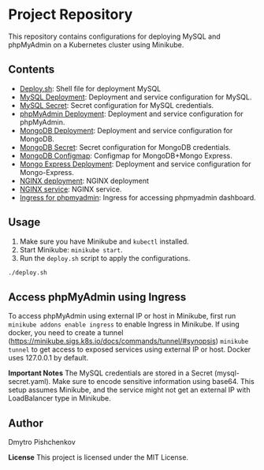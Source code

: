 # Project Repository

This repository contains configurations for deploying MySQL and phpMyAdmin on a Kubernetes cluster using Minikube.

## Contents

- [Deploy.sh](deploy.sh): Shell file for deployment MySQL
- [MySQL Deployment](mysql-deployment.yaml): Deployment and service configuration for MySQL.
- [MySQL Secret](mysql-secret.yaml): Secret configuration for MySQL credentials.
- [phpMyAdmin Deployment](php-myadmin-deploy.yaml): Deployment and service configuration for phpMyAdmin.
- [MongoDB Deployment](mongodb-deploy.yaml): Deployment and service configuration for MongoDB.
- [MongoDB Secret](mongodb-secret.yaml): Secret configuration for MongoDB credentials.
- [MongoDB Configmap](mongo-configmap.yaml): Configmap for MongoDB+Mongo Express.
- [Mongo Express Deployment](mongo-express.yaml): Deployment and service configuration for Mongo-Express.
- [NGINX deployment](nginx-deployment.yaml): NGINX deployment
- [NGINX service](nginx-service.yaml): NGINX service.
- [Ingress for phpmyadmin](phpmyadmin-ingress.yaml): Ingress for accessing phpmyadmin dashboard.

## Usage

1. Make sure you have Minikube and `kubectl` installed.
2. Start Minikube: `minikube start`.
3. Run the `deploy.sh` script to apply the configurations.

```bash
./deploy.sh
```

## Access phpMyAdmin using Ingress
To access phpMyAdmin using external IP or host in Minikube, first run `minikube addons enable ingress` to enable Ingress in Minikube.
If using docker, you need to create a tunnel (https://minikube.sigs.k8s.io/docs/commands/tunnel/#synopsis) `minikube tunnel` to get access to exposed services using external IP or host. Docker uses 127.0.0.1 by default. 


**Important Notes**
The MySQL credentials are stored in a Secret (mysql-secret.yaml). Make sure to encode sensitive information using base64.
This setup assumes Minikube, and the service might not get an external IP with LoadBalancer type in Minikube.

## Author
Dmytro Pishchenkov

**License**
This project is licensed under the MIT License.

